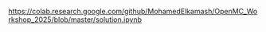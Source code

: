 https://colab.research.google.com/github/MohamedElkamash/OpenMC_Workshop_2025/blob/master/solution.ipynb